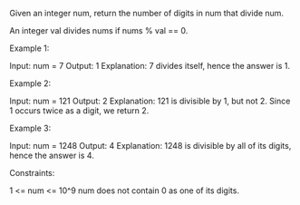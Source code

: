 Given an integer num, return the number of digits in num that divide num.

An integer val divides nums if nums % val == 0.


Example 1:


Input: num = 7
Output: 1
Explanation: 7 divides itself, hence the answer is 1.


Example 2:


Input: num = 121
Output: 2
Explanation: 121 is divisible by 1, but not 2. Since 1 occurs twice as a
digit, we return 2.


Example 3:


Input: num = 1248
Output: 4
Explanation: 1248 is divisible by all of its digits, hence the answer is
4.



Constraints:


1 <= num <= 10^9
num does not contain 0 as one of its digits.




